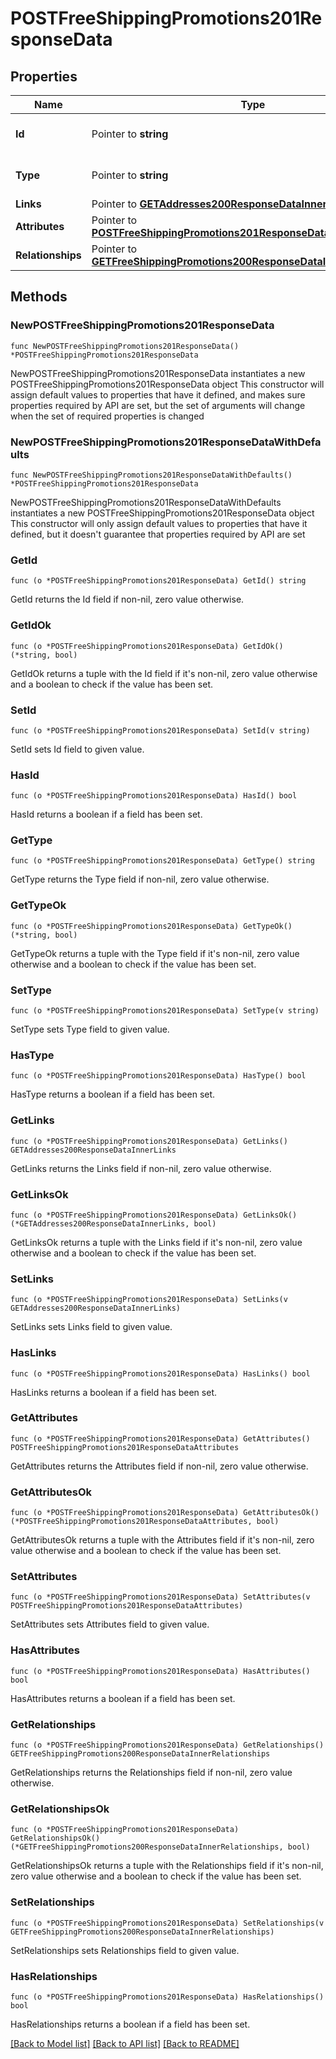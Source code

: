 # POSTFreeShippingPromotions201ResponseData

## Properties

Name | Type | Description | Notes
------------ | ------------- | ------------- | -------------
**Id** | Pointer to **string** | The resource&#39;s id | [optional] 
**Type** | Pointer to **string** | The resource&#39;s type | [optional] 
**Links** | Pointer to [**GETAddresses200ResponseDataInnerLinks**](GETAddresses200ResponseDataInnerLinks.md) |  | [optional] 
**Attributes** | Pointer to [**POSTFreeShippingPromotions201ResponseDataAttributes**](POSTFreeShippingPromotions201ResponseDataAttributes.md) |  | [optional] 
**Relationships** | Pointer to [**GETFreeShippingPromotions200ResponseDataInnerRelationships**](GETFreeShippingPromotions200ResponseDataInnerRelationships.md) |  | [optional] 

## Methods

### NewPOSTFreeShippingPromotions201ResponseData

`func NewPOSTFreeShippingPromotions201ResponseData() *POSTFreeShippingPromotions201ResponseData`

NewPOSTFreeShippingPromotions201ResponseData instantiates a new POSTFreeShippingPromotions201ResponseData object
This constructor will assign default values to properties that have it defined,
and makes sure properties required by API are set, but the set of arguments
will change when the set of required properties is changed

### NewPOSTFreeShippingPromotions201ResponseDataWithDefaults

`func NewPOSTFreeShippingPromotions201ResponseDataWithDefaults() *POSTFreeShippingPromotions201ResponseData`

NewPOSTFreeShippingPromotions201ResponseDataWithDefaults instantiates a new POSTFreeShippingPromotions201ResponseData object
This constructor will only assign default values to properties that have it defined,
but it doesn't guarantee that properties required by API are set

### GetId

`func (o *POSTFreeShippingPromotions201ResponseData) GetId() string`

GetId returns the Id field if non-nil, zero value otherwise.

### GetIdOk

`func (o *POSTFreeShippingPromotions201ResponseData) GetIdOk() (*string, bool)`

GetIdOk returns a tuple with the Id field if it's non-nil, zero value otherwise
and a boolean to check if the value has been set.

### SetId

`func (o *POSTFreeShippingPromotions201ResponseData) SetId(v string)`

SetId sets Id field to given value.

### HasId

`func (o *POSTFreeShippingPromotions201ResponseData) HasId() bool`

HasId returns a boolean if a field has been set.

### GetType

`func (o *POSTFreeShippingPromotions201ResponseData) GetType() string`

GetType returns the Type field if non-nil, zero value otherwise.

### GetTypeOk

`func (o *POSTFreeShippingPromotions201ResponseData) GetTypeOk() (*string, bool)`

GetTypeOk returns a tuple with the Type field if it's non-nil, zero value otherwise
and a boolean to check if the value has been set.

### SetType

`func (o *POSTFreeShippingPromotions201ResponseData) SetType(v string)`

SetType sets Type field to given value.

### HasType

`func (o *POSTFreeShippingPromotions201ResponseData) HasType() bool`

HasType returns a boolean if a field has been set.

### GetLinks

`func (o *POSTFreeShippingPromotions201ResponseData) GetLinks() GETAddresses200ResponseDataInnerLinks`

GetLinks returns the Links field if non-nil, zero value otherwise.

### GetLinksOk

`func (o *POSTFreeShippingPromotions201ResponseData) GetLinksOk() (*GETAddresses200ResponseDataInnerLinks, bool)`

GetLinksOk returns a tuple with the Links field if it's non-nil, zero value otherwise
and a boolean to check if the value has been set.

### SetLinks

`func (o *POSTFreeShippingPromotions201ResponseData) SetLinks(v GETAddresses200ResponseDataInnerLinks)`

SetLinks sets Links field to given value.

### HasLinks

`func (o *POSTFreeShippingPromotions201ResponseData) HasLinks() bool`

HasLinks returns a boolean if a field has been set.

### GetAttributes

`func (o *POSTFreeShippingPromotions201ResponseData) GetAttributes() POSTFreeShippingPromotions201ResponseDataAttributes`

GetAttributes returns the Attributes field if non-nil, zero value otherwise.

### GetAttributesOk

`func (o *POSTFreeShippingPromotions201ResponseData) GetAttributesOk() (*POSTFreeShippingPromotions201ResponseDataAttributes, bool)`

GetAttributesOk returns a tuple with the Attributes field if it's non-nil, zero value otherwise
and a boolean to check if the value has been set.

### SetAttributes

`func (o *POSTFreeShippingPromotions201ResponseData) SetAttributes(v POSTFreeShippingPromotions201ResponseDataAttributes)`

SetAttributes sets Attributes field to given value.

### HasAttributes

`func (o *POSTFreeShippingPromotions201ResponseData) HasAttributes() bool`

HasAttributes returns a boolean if a field has been set.

### GetRelationships

`func (o *POSTFreeShippingPromotions201ResponseData) GetRelationships() GETFreeShippingPromotions200ResponseDataInnerRelationships`

GetRelationships returns the Relationships field if non-nil, zero value otherwise.

### GetRelationshipsOk

`func (o *POSTFreeShippingPromotions201ResponseData) GetRelationshipsOk() (*GETFreeShippingPromotions200ResponseDataInnerRelationships, bool)`

GetRelationshipsOk returns a tuple with the Relationships field if it's non-nil, zero value otherwise
and a boolean to check if the value has been set.

### SetRelationships

`func (o *POSTFreeShippingPromotions201ResponseData) SetRelationships(v GETFreeShippingPromotions200ResponseDataInnerRelationships)`

SetRelationships sets Relationships field to given value.

### HasRelationships

`func (o *POSTFreeShippingPromotions201ResponseData) HasRelationships() bool`

HasRelationships returns a boolean if a field has been set.


[[Back to Model list]](../README.md#documentation-for-models) [[Back to API list]](../README.md#documentation-for-api-endpoints) [[Back to README]](../README.md)


